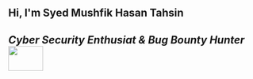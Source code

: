 <h2>Hi, I'm Syed Mushfik Hasan Tahsin<h2>
<p><i>Cyber Security Enthusiat & Bug Bounty Hunter</i><br><img src="https://media.giphy.com/media/MM0Jrc8BHKx3y/giphy.gif" width=70px height=50px></p>

